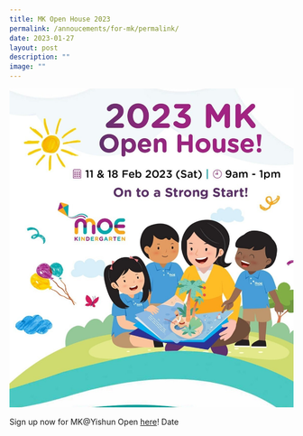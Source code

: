 ```yaml
---
title: MK Open House 2023
permalink: /annoucements/for-mk/permalink/
date: 2023-01-27
layout: post
description: ""
image: ""
---
```

![](/images/MK%20YPS/MK%20Open%20House%202023/2023_MKOH.jpg)

Sign up now for MK@Yishun Open [here](https://go.gov.sg/yps-mk-openhouse)!
Date